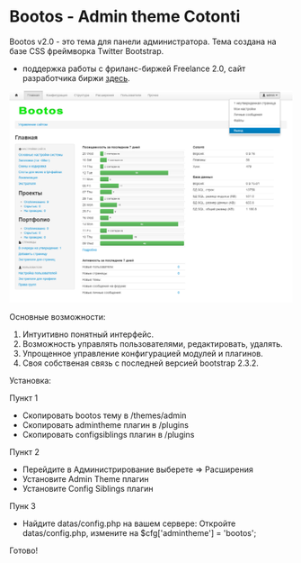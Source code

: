 Bootos - Admin theme Cotonti
============================

Bootos v2.0 - это тема для панели администратора. Тема создана на базе CSS фреймворка Twitter Bootstrap.

- поддержка работы с фриланс-биржей Freelance 2.0, сайт разработчика биржи&nbsp;<a href="http://cmsworks.ru/apps/freelance2">здесь</a>.

![](https://github.com/Nayn/cot-bootos/blob/master/preview.png)

Основные возможности:

1. Интуитивно понятный интерфейс.
2. Возможность управлять пользователями, редактировать, удалять.
3. Упрощенное управление конфигурацией модулей и плагинов.
4. Своя собственая связь с последней версией bootstrap 2.3.2.

Установка:

Пункт 1
- Скопировать bootos тему в /themes/admin
- Скопировать admintheme плагин в /plugins
- Скопировать configsiblings плагин в /plugins

Пункт 2
- Перейдите в Администрирование выберете => Расширения
- Установите Admin Theme плагин
- Установите Config Siblings плагин

Пунк 3
- Найдите datas/config.php на вашем сервере:
  Откройте datas/config.php, измените на $cfg['admintheme'] = 'bootos';

Готово!
